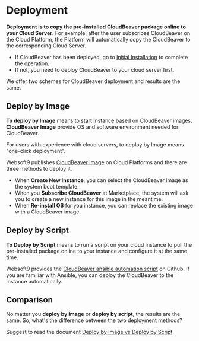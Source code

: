# Deployment

**Deployment is to copy the pre-installed CloudBeaver package online to your Cloud Server**. For example, after the user subscribes CloudBeaver on the Cloud Platform, the Platform will automatically copy the CloudBeaver to the corresponding Cloud Server.

- If CloudBeaver has been deployed, go to [Initial Installation](/stack-installation.md) to complete the operation.
- If not, you need to deploy CloudBeaver to your cloud server first.

We offer two schemes for CloudBeaver deployment and results are the same.

## Deploy by Image

**To deploy by Image** means to start instance based on CloudBeaver images. **CloudBeaver Image** provide OS and software environment needed for CloudBeaver.

For users with experience with cloud servers, to deploy by Image means "one-click deployment".

Websoft9 publishes [CloudBeaver image](https://apps.websoft9.com/cloudbeaver) on Cloud Platforms and there are three methods to deploy it.

* When **Create New Instance**, you can select the CloudBeaver image as the system boot template.
* When you **Subscribe CloudBeaver** at Marketplace, the system will ask you to create a new instance for this image in the meantime.
* When **Re-install OS** for you instance, you can replace the existing image with a CloudBeaver image.

## Deploy by Script

**To Deploy by Script** means to run a script on your cloud instance to pull the pre-installed package online to your instance and configure it at the same time.

Websoft9 provides the [CloudBeaver ansible automation script](https://github.com/Websoft9/ansible-cloudbeaver) on Github. If you are familiar with Ansible, you can deploy the CloudBeaver to the instance automatically.

## Comparison

No matter you **deploy by image** or **deploy by script**, the results are the same. So, what's the difference between the two deployment methods?

Suggest to read the document [Deploy by Image vs Deploy by Script](https://support.websoft9.com/docs/faq/bz-product.html#deployment-comparison).

